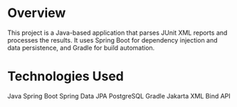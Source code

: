 # Overview

This project is a Java-based application that parses JUnit XML reports and processes the results. It uses Spring Boot for dependency injection and data persistence, and Gradle for build automation.

# Technologies Used

Java 
Spring Boot
Spring Data JPA
PostgreSQL
Gradle
Jakarta XML Bind API



